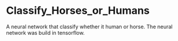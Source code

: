# Classify_Horses_or_Humans
A neural network that classify whether it human or horse. The neural network was build in tensorflow. 
